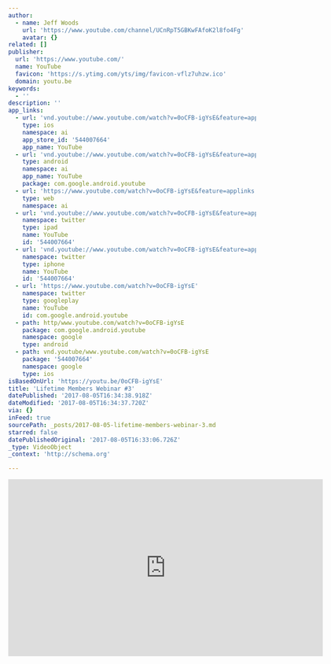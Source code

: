 ```yaml
---
author:
  - name: Jeff Woods
    url: 'https://www.youtube.com/channel/UCnRpT5GBKwFAfoK2l8fo4Fg'
    avatar: {}
related: []
publisher:
  url: 'https://www.youtube.com/'
  name: YouTube
  favicon: 'https://s.ytimg.com/yts/img/favicon-vflz7uhzw.ico'
  domain: youtu.be
keywords:
  - ''
description: ''
app_links:
  - url: 'vnd.youtube://www.youtube.com/watch?v=0oCFB-igYsE&feature=applinks'
    type: ios
    namespace: ai
    app_store_id: '544007664'
    app_name: YouTube
  - url: 'vnd.youtube://www.youtube.com/watch?v=0oCFB-igYsE&feature=applinks'
    type: android
    namespace: ai
    app_name: YouTube
    package: com.google.android.youtube
  - url: 'https://www.youtube.com/watch?v=0oCFB-igYsE&feature=applinks'
    type: web
    namespace: ai
  - url: 'vnd.youtube://www.youtube.com/watch?v=0oCFB-igYsE&feature=applinks'
    namespace: twitter
    type: ipad
    name: YouTube
    id: '544007664'
  - url: 'vnd.youtube://www.youtube.com/watch?v=0oCFB-igYsE&feature=applinks'
    namespace: twitter
    type: iphone
    name: YouTube
    id: '544007664'
  - url: 'https://www.youtube.com/watch?v=0oCFB-igYsE'
    namespace: twitter
    type: googleplay
    name: YouTube
    id: com.google.android.youtube
  - path: http/www.youtube.com/watch?v=0oCFB-igYsE
    package: com.google.android.youtube
    namespace: google
    type: android
  - path: vnd.youtube/www.youtube.com/watch?v=0oCFB-igYsE
    package: '544007664'
    namespace: google
    type: ios
isBasedOnUrl: 'https://youtu.be/0oCFB-igYsE'
title: 'Lifetime Members Webinar #3'
datePublished: '2017-08-05T16:34:38.918Z'
dateModified: '2017-08-05T16:34:37.720Z'
via: {}
inFeed: true
sourcePath: _posts/2017-08-05-lifetime-members-webinar-3.md
starred: false
datePublishedOriginal: '2017-08-05T16:33:06.726Z'
_type: VideoObject
_context: 'http://schema.org'

---
```

<iframe src="https://cdn.embedly.com/widgets/media.html?src=https%3A%2F%2Fwww.youtube.com%2Fembed%2F0oCFB-igYsE%3Ffeature%3Doembed&amp;url=http%3A%2F%2Fwww.youtube.com%2Fwatch%3Fv%3D0oCFB-igYsE&amp;image=https%3A%2F%2Fi.ytimg.com%2Fvi%2F0oCFB-igYsE%2Fhqdefault.jpg&amp;key=a715cf41cc93453ca338d350cd26f87b&amp;type=text%2Fhtml&amp;schema=youtube" width="640" height="360" scrolling="no" frameborder="0" allowfullscreen="" style=""></iframe>